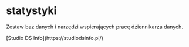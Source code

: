 # statystyki
Zestaw baz danych i narzędzi wspierających pracę dziennikarza danych.
<p> [Studio DS Info](https://studiodsinfo.pl/)
